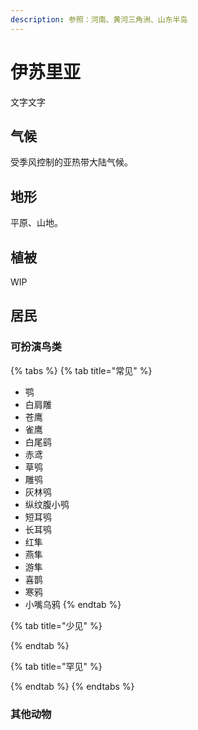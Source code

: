 ```yaml
---
description: 参照：河南、黄河三角洲、山东半岛
---
```


# 伊苏里亚

文字文字‌

## 气候 <a id="qi-hou"></a>

受季风控制的亚热带大陆气候。

## 地形 <a id="di-xing"></a>

‌平原、山地。

## 植被 <a id="zhi-bei"></a>

WIP

## 居民 <a id="ju-min"></a>

### 可扮演鸟类 <a id="ke-ban-yan-niao-lei"></a>

{% tabs %}
{% tab title="常见" %}
* 鹗
* 白肩雕
* 苍鹰
* 雀鹰
* 白尾鹞
* 赤鸢
* 草鸮
* 雕鸮
* 灰林鸮
* 纵纹腹小鸮
* 短耳鸮
* 长耳鸮
* 红隼
* 燕隼
* 游隼
* 喜鹊
* 寒鸦
* 小嘴乌鸦
{% endtab %}

{% tab title="少见" %}

{% endtab %}

{% tab title="罕见" %}

{% endtab %}
{% endtabs %}

### 其他动物

